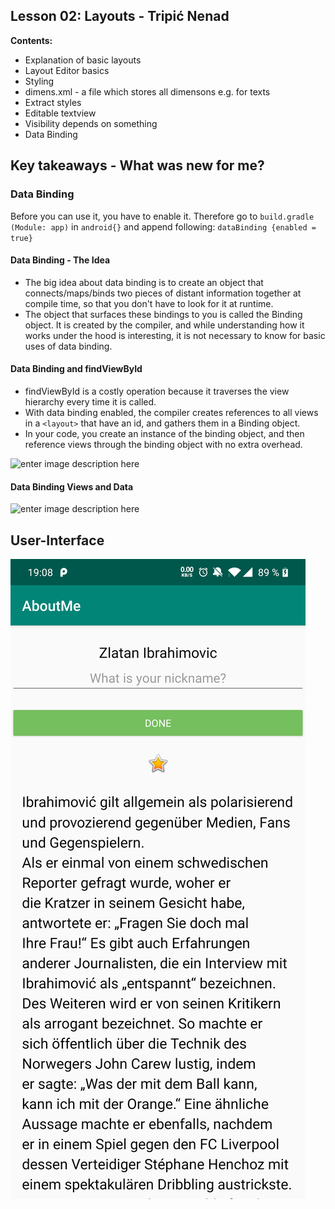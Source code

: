 ﻿## Lesson 02: Layouts - Tripi&#x0107; Nenad

**Contents:**

 - Explanation of basic layouts
 - Layout Editor basics
 - Styling
 - dimens.xml - a file which stores all dimensons e.g. for texts
 - Extract styles
 - Editable textview
 - Visibility depends on something
 - Data Binding


## Key takeaways - What was new for me?

### Data Binding
Before you can use it, you have to enable it. Therefore go to `build.gradle (Module: app)` in `android{}` and append following: ```dataBinding {enabled = true}```

#### Data Binding - The Idea

-   The big idea about data binding is to create an object that connects/maps/binds two pieces of distant information together at compile time, so that you don't have to look for it at runtime.
-   The object that surfaces these bindings to you is called the Binding object. It is created by the compiler, and while understanding how it works under the hood is interesting, it is not necessary to know for basic uses of data binding.

#### Data Binding and findViewById

-   findViewById is a costly operation because it traverses the view hierarchy every time it is called.
-   With data binding enabled, the compiler creates references to all views in a `<layout>` that have an id, and gathers them in a Binding object.
-   In your code, you create an instance of the binding object, and then reference views through the binding object with no extra overhead.

![enter image description here](https://video.udacity-data.com/topher/2018/November/5be384c4_4704sc-a-layoutsdata-binding-intro-slide/4704sc-a-layoutsdata-binding-intro-slide.png)
#### Data Binding Views and Data
![enter image description here](https://video.udacity-data.com/topher/2018/November/5be384d1_l2-5203sc-alayoutsdata-binding-data-slide/l2-5203sc-alayoutsdata-binding-data-slide.png)

## User-Interface
![alt text](screenshots/screenshot01.png)


